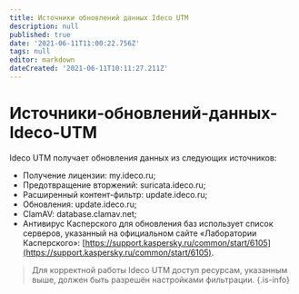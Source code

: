 ```yaml
---
title: Источники обновлений данных Ideco UTM
description: null
published: true
date: '2021-06-11T11:00:22.756Z'
tags: null
editor: markdown
dateCreated: '2021-06-11T10:11:27.211Z'
---
```


# Источники-обновлений-данных-Ideco-UTM

Ideco UTM получает обновления данных из следующих источников:

* Получение лицензии: my.ideco.ru;
* Предотвращение вторжений: suricata.ideco.ru;
* Расширенный контент-фильтр: update.ideco.ru;
* Обновления: update.ideco.ru;
* ClamAV: database.clamav.net;
* Антивирус Касперского для обновления баз использует  список серверов, указанный на официальном сайте «Лаборатории Касперского»: [https://support.kaspersky.ru/common/start/6105](https://support.kaspersky.ru/common/start/6105).

> Для корректной работы Ideco UTM доступ ресурсам, указанным выше, должен быть разрешён настройками фильтрации. {.is-info}

